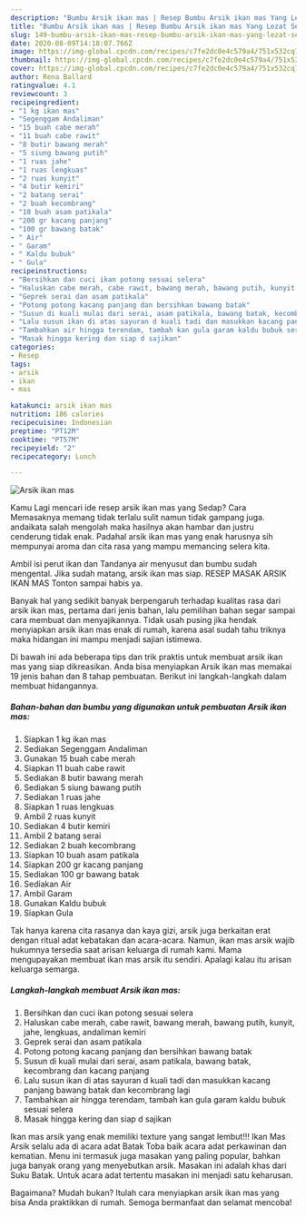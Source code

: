 ```yaml
---
description: "Bumbu Arsik ikan mas | Resep Bumbu Arsik ikan mas Yang Lezat Sekali"
title: "Bumbu Arsik ikan mas | Resep Bumbu Arsik ikan mas Yang Lezat Sekali"
slug: 149-bumbu-arsik-ikan-mas-resep-bumbu-arsik-ikan-mas-yang-lezat-sekali
date: 2020-08-09T14:18:07.766Z
image: https://img-global.cpcdn.com/recipes/c7fe2dc0e4c579a4/751x532cq70/arsik-ikan-mas-foto-resep-utama.jpg
thumbnail: https://img-global.cpcdn.com/recipes/c7fe2dc0e4c579a4/751x532cq70/arsik-ikan-mas-foto-resep-utama.jpg
cover: https://img-global.cpcdn.com/recipes/c7fe2dc0e4c579a4/751x532cq70/arsik-ikan-mas-foto-resep-utama.jpg
author: Rena Ballard
ratingvalue: 4.1
reviewcount: 3
recipeingredient:
- "1 kg ikan mas"
- "Segenggam Andaliman"
- "15 buah cabe merah"
- "11 buah cabe rawit"
- "8 butir bawang merah"
- "5 siung bawang putih"
- "1 ruas jahe"
- "1 ruas lengkuas"
- "2 ruas kunyit"
- "4 butir kemiri"
- "2 batang serai"
- "2 buah kecombrang"
- "10 buah asam patikala"
- "200 gr kacang panjang"
- "100 gr bawang batak"
- " Air"
- " Garam"
- " Kaldu bubuk"
- " Gula"
recipeinstructions:
- "Bersihkan dan cuci ikan potong sesuai selera"
- "Haluskan cabe merah, cabe rawit, bawang merah, bawang putih, kunyit, jahe, lengkuas, andaliman kemiri"
- "Geprek serai dan asam patikala"
- "Potong potong kacang panjang dan bersihkan bawang batak"
- "Susun di kuali mulai dari serai, asam patikala, bawang batak, kecombrang dan kacang panjang"
- "Lalu susun ikan di atas sayuran d kuali tadi dan masukkan kacang panjang bawang batak dan kecombrang lagi"
- "Tambahkan air hingga terendam, tambah kan gula garam kaldu bubuk sesuai selera"
- "Masak hingga kering dan siap d sajikan"
categories:
- Resep
tags:
- arsik
- ikan
- mas

katakunci: arsik ikan mas 
nutrition: 186 calories
recipecuisine: Indonesian
preptime: "PT12M"
cooktime: "PT57M"
recipeyield: "2"
recipecategory: Lunch

---
```



![Arsik ikan mas](https://img-global.cpcdn.com/recipes/c7fe2dc0e4c579a4/751x532cq70/arsik-ikan-mas-foto-resep-utama.jpg)

Kamu Lagi mencari ide resep arsik ikan mas yang Sedap? Cara Memasaknya memang tidak terlalu sulit namun tidak gampang juga. andaikata salah mengolah maka hasilnya akan hambar dan justru cenderung tidak enak. Padahal arsik ikan mas yang enak harusnya sih mempunyai aroma dan cita rasa yang mampu memancing selera kita.

Ambil isi perut ikan dan Tandanya air menyusut dan bumbu sudah mengental. Jika sudah matang, arsik ikan mas siap. RESEP MASAK ARSIK IKAN MAS Tonton sampai habis ya.

Banyak hal yang sedikit banyak berpengaruh terhadap kualitas rasa dari arsik ikan mas, pertama dari jenis bahan, lalu pemilihan bahan segar sampai cara membuat dan menyajikannya. Tidak usah pusing jika hendak menyiapkan arsik ikan mas enak di rumah, karena asal sudah tahu triknya maka hidangan ini mampu menjadi sajian istimewa.


Di bawah ini ada beberapa tips dan trik praktis untuk membuat arsik ikan mas yang siap dikreasikan. Anda bisa menyiapkan Arsik ikan mas memakai 19 jenis bahan dan 8 tahap pembuatan. Berikut ini langkah-langkah dalam membuat hidangannya.

<!--inarticleads1-->

##### Bahan-bahan dan bumbu yang digunakan untuk pembuatan Arsik ikan mas:

1. Siapkan 1 kg ikan mas
1. Sediakan Segenggam Andaliman
1. Gunakan 15 buah cabe merah
1. Siapkan 11 buah cabe rawit
1. Sediakan 8 butir bawang merah
1. Sediakan 5 siung bawang putih
1. Sediakan 1 ruas jahe
1. Siapkan 1 ruas lengkuas
1. Ambil 2 ruas kunyit
1. Sediakan 4 butir kemiri
1. Ambil 2 batang serai
1. Sediakan 2 buah kecombrang
1. Siapkan 10 buah asam patikala
1. Siapkan 200 gr kacang panjang
1. Sediakan 100 gr bawang batak
1. Sediakan  Air
1. Ambil  Garam
1. Gunakan  Kaldu bubuk
1. Siapkan  Gula


Tak hanya karena cita rasanya dan kaya gizi, arsik juga berkaitan erat dengan ritual adat kebatakan dan acara-acara. Namun, ikan mas arsik wajib hukumnya tersedia saat arisan keluarga di rumah kami. Mama mengupayakan membuat ikan mas arsik itu sendiri. Apalagi kalau itu arisan keluarga semarga. 

<!--inarticleads2-->

##### Langkah-langkah membuat Arsik ikan mas:

1. Bersihkan dan cuci ikan potong sesuai selera
1. Haluskan cabe merah, cabe rawit, bawang merah, bawang putih, kunyit, jahe, lengkuas, andaliman kemiri
1. Geprek serai dan asam patikala
1. Potong potong kacang panjang dan bersihkan bawang batak
1. Susun di kuali mulai dari serai, asam patikala, bawang batak, kecombrang dan kacang panjang
1. Lalu susun ikan di atas sayuran d kuali tadi dan masukkan kacang panjang bawang batak dan kecombrang lagi
1. Tambahkan air hingga terendam, tambah kan gula garam kaldu bubuk sesuai selera
1. Masak hingga kering dan siap d sajikan


Ikan mas arsik yang enak memiliki texture yang sangat lembut!!! Ikan Mas Arsik selalu ada di acara adat Batak Toba baik acara adat perkawinan dan kematian. Menu ini termasuk juga masakan yang paling popular, bahkan juga banyak orang yang menyebutkan arsik. Masakan ini adalah khas dari Suku Batak. Untuk acara adat tertentu masakan ini menjadi satu keharusan. 

Bagaimana? Mudah bukan? Itulah cara menyiapkan arsik ikan mas yang bisa Anda praktikkan di rumah. Semoga bermanfaat dan selamat mencoba!
